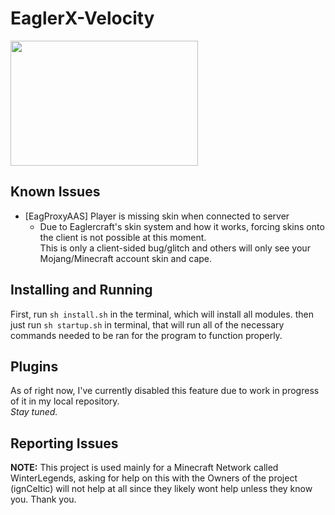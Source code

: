 # EaglerX-Velocity

<img height="200px" width="300px" src="https://static.wikia.nocookie.net/5c5c9a8f-1952-4c28-9cc8-ed98f86631d0"></img>

## Known Issues
											
- [EagProxyAAS] Player is missing skin when connected to server
  - Due to Eaglercraft's skin system and how it works, forcing skins onto the client is not possible at this moment. <br>This is only a client-sided bug/glitch and others will only see your Mojang/Minecraft account skin and cape.

## Installing and Running

First, run `sh install.sh` in the terminal, which will install all modules.
then just run `sh startup.sh` in terminal, that will run all of the necessary
commands needed to be ran for the program to function properly.

## Plugins

As of right now, I've currently disabled this feature due to work in progress of it in my local repository.
<br>*Stay tuned.*

## Reporting Issues

**NOTE:** This project is used mainly for a Minecraft Network called WinterLegends, asking for help on this with the Owners of the project (ignCeltic) will not help at all since they likely wont help unless they know you. Thank you. 
